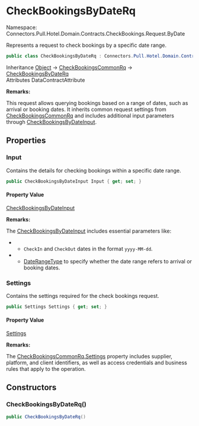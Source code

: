 # CheckBookingsByDateRq

Namespace: Connectors.Pull.Hotel.Domain.Contracts.CheckBookings.Request.ByDate

Represents a request to check bookings by a specific date range.

```csharp
public class CheckBookingsByDateRq : Connectors.Pull.Hotel.Domain.Contracts.CheckBookings.Request.CheckBookingsCommonRq
```

Inheritance [Object](https://docs.microsoft.com/en-us/dotnet/api/system.object) → [CheckBookingsCommonRq](./connectors.pull.hotel.domain.contracts.checkbookings.request.checkbookingscommonrq) → [CheckBookingsByDateRq](./connectors.pull.hotel.domain.contracts.checkbookings.request.bydate.checkbookingsbydaterq)<br />
Attributes DataContractAttribute

**Remarks:**

This request allows querying bookings based on a range of dates, such as arrival or booking dates. 
 It inherits common request settings from [CheckBookingsCommonRq](./connectors.pull.hotel.domain.contracts.checkbookings.request.checkbookingscommonrq) and includes additional 
 input parameters through [CheckBookingsByDateInput](./connectors.pull.hotel.domain.contracts.checkbookings.request.bydate.checkbookingsbydateinput).

## Properties

### **Input**

Contains the details for checking bookings within a specific date range.

```csharp
public CheckBookingsByDateInput Input { get; set; }
```

#### Property Value

[CheckBookingsByDateInput](./connectors.pull.hotel.domain.contracts.checkbookings.request.bydate.checkbookingsbydateinput)<br />

**Remarks:**

The [CheckBookingsByDateInput](./connectors.pull.hotel.domain.contracts.checkbookings.request.bydate.checkbookingsbydateinput) includes essential parameters like:

- - `CheckIn` and `CheckOut` dates in the format `yyyy-MM-dd`.
- - [DateRangeType](./connectors.pull.hotel.domain.contracts.common.daterangetype) to specify whether the date range refers to arrival or booking dates.

### **Settings**

Contains the settings required for the check bookings request.

```csharp
public Settings Settings { get; set; }
```

#### Property Value

[Settings](./connectors.pull.hotel.domain.contracts.common.settings)<br />

**Remarks:**

The [CheckBookingsCommonRq.Settings](./connectors.pull.hotel.domain.contracts.checkbookings.request.checkbookingscommonrq#settings) property includes supplier, platform, and client identifiers, 
 as well as access credentials and business rules that apply to the operation.

## Constructors

### **CheckBookingsByDateRq()**

```csharp
public CheckBookingsByDateRq()
```
